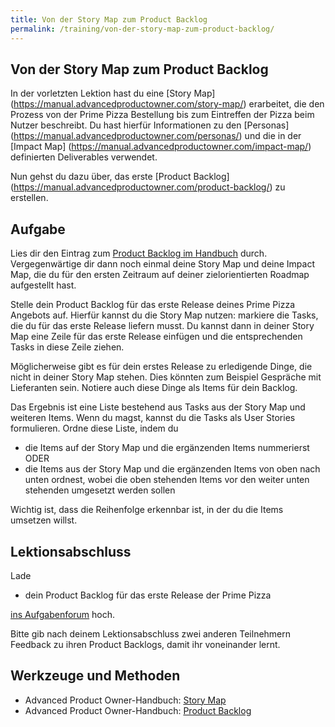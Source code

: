 ```yaml
---
title: Von der Story Map zum Product Backlog
permalink: /training/von-der-story-map-zum-product-backlog/
---
```

## Von der Story Map zum Product Backlog
In der vorletzten Lektion hast du eine [Story Map] (https://manual.advancedproductowner.com/story-map/) erarbeitet, die den Prozess von der Prime Pizza Bestellung bis zum Eintreffen der Pizza beim Nutzer beschreibt. 
Du hast hierfür Informationen zu den [Personas] (https://manual.advancedproductowner.com/personas/) und die in der [Impact Map] (https://manual.advancedproductowner.com/impact-map/) definierten Deliverables verwendet. 

Nun gehst du dazu über, das erste [Product Backlog] (https://manual.advancedproductowner.com/product-backlog/) zu erstellen. 

## Aufgabe
Lies dir den Eintrag zum [Product Backlog im Handbuch](https://manual.advancedproductowner.com/product-backlog/) durch. Vergegenwärtige dir dann noch einmal deine Story Map und deine Impact Map, die du für den ersten Zeitraum auf deiner zielorientierten Roadmap aufgestellt hast. 

Stelle dein Product Backlog für das erste Release deines Prime Pizza Angebots auf. 
Hierfür kannst du die Story Map nutzen: markiere die Tasks, die du für das erste Release liefern musst. 
Du kannst dann in deiner Story Map eine Zeile für das erste Release einfügen und die entsprechenden Tasks in diese Zeile ziehen. 

Möglicherweise gibt es für dein erstes Release zu erledigende Dinge, die nicht in deiner Story Map stehen. 
Dies könnten zum Beispiel Gespräche mit Lieferanten sein. Notiere auch diese Dinge als Items für dein Backlog. 

Das Ergebnis ist eine Liste bestehend aus Tasks aus der Story Map und weiteren Items. 
Wenn du magst, kannst du die Tasks als User Stories formulieren. Ordne diese Liste, indem du 
* die Items auf der Story Map und die ergänzenden Items nummerierst ODER
* die Items aus der Story Map und die ergänzenden Items von oben nach unten ordnest, wobei die oben stehenden Items vor den weiter unten stehenden umgesetzt werden sollen

Wichtig ist, dass die Reihenfolge erkennbar ist, in der du die Items umsetzen willst.

## Lektionsabschluss
Lade

* dein Product Backlog für das erste Release der Prime Pizza 

[ins Aufgabenforum](https://www.oncampus.de/blocks/oc_mooc_nav/forum_view.php?showall=false&id=50003) hoch.

Bitte gib nach deinem Lektionsabschluss zwei anderen Teilnehmern Feedback zu ihren Product Backlogs, damit ihr voneinander lernt.

## Werkzeuge und Methoden

* Advanced Product Owner-Handbuch: [Story Map](https://manual.advancedproductowner.com/story-map/)
* Advanced Product Owner-Handbuch: [Product Backlog](https://manual.advancedproductowner.com/product-backlog/)
